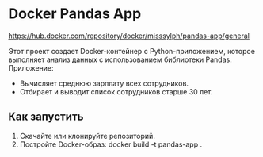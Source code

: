 # Docker Pandas App

https://hub.docker.com/repository/docker/misssylph/pandas-app/general

Этот проект создает Docker-контейнер с Python-приложением, которое выполняет анализ данных с использованием библиотеки Pandas. Приложение:
- Вычисляет среднюю зарплату всех сотрудников.
- Отбирает и выводит список сотрудников старше 30 лет.

## Как запустить

1. Скачайте или клонируйте репозиторий.
2. Постройте Docker-образ:
   docker build -t pandas-app .

